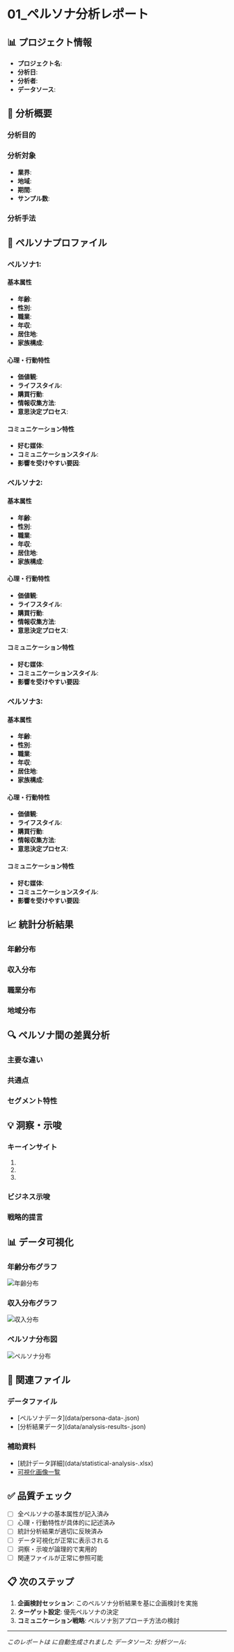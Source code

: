 # 01_ペルソナ分析レポート

## 📊 プロジェクト情報
- **プロジェクト名**: <!-- TODO_PROJECT_NAME -->
- **分析日**: <!-- TODO_ANALYSIS_DATE -->
- **分析者**: <!-- TODO_ANALYST_NAME -->
- **データソース**: <!-- TODO_DATA_SOURCE -->

## 🎯 分析概要

### 分析目的
<!-- TODO_ANALYSIS_PURPOSE -->

### 分析対象
- **業界**: <!-- TODO_TARGET_INDUSTRY -->
- **地域**: <!-- TODO_TARGET_REGION -->
- **期間**: <!-- TODO_ANALYSIS_PERIOD -->
- **サンプル数**: <!-- TODO_SAMPLE_SIZE -->

### 分析手法
<!-- TODO_ANALYSIS_METHOD -->

## 👥 ペルソナプロファイル

### ペルソナ1: <!-- TODO_PERSONA1_NAME -->
#### 基本属性
- **年齢**: <!-- TODO_PERSONA1_AGE -->
- **性別**: <!-- TODO_PERSONA1_GENDER -->
- **職業**: <!-- TODO_PERSONA1_OCCUPATION -->
- **年収**: <!-- TODO_PERSONA1_INCOME -->
- **居住地**: <!-- TODO_PERSONA1_LOCATION -->
- **家族構成**: <!-- TODO_PERSONA1_FAMILY -->

#### 心理・行動特性
- **価値観**: <!-- TODO_PERSONA1_VALUES -->
- **ライフスタイル**: <!-- TODO_PERSONA1_LIFESTYLE -->
- **購買行動**: <!-- TODO_PERSONA1_BUYING_BEHAVIOR -->
- **情報収集方法**: <!-- TODO_PERSONA1_INFO_GATHERING -->
- **意思決定プロセス**: <!-- TODO_PERSONA1_DECISION_PROCESS -->

#### コミュニケーション特性
- **好む媒体**: <!-- TODO_PERSONA1_PREFERRED_MEDIA -->
- **コミュニケーションスタイル**: <!-- TODO_PERSONA1_COMMUNICATION_STYLE -->
- **影響を受けやすい要因**: <!-- TODO_PERSONA1_INFLUENCE_FACTORS -->

### ペルソナ2: <!-- TODO_PERSONA2_NAME -->
#### 基本属性
- **年齢**: <!-- TODO_PERSONA2_AGE -->
- **性別**: <!-- TODO_PERSONA2_GENDER -->
- **職業**: <!-- TODO_PERSONA2_OCCUPATION -->
- **年収**: <!-- TODO_PERSONA2_INCOME -->
- **居住地**: <!-- TODO_PERSONA2_LOCATION -->
- **家族構成**: <!-- TODO_PERSONA2_FAMILY -->

#### 心理・行動特性
- **価値観**: <!-- TODO_PERSONA2_VALUES -->
- **ライフスタイル**: <!-- TODO_PERSONA2_LIFESTYLE -->
- **購買行動**: <!-- TODO_PERSONA2_BUYING_BEHAVIOR -->
- **情報収集方法**: <!-- TODO_PERSONA2_INFO_GATHERING -->
- **意思決定プロセス**: <!-- TODO_PERSONA2_DECISION_PROCESS -->

#### コミュニケーション特性
- **好む媒体**: <!-- TODO_PERSONA2_PREFERRED_MEDIA -->
- **コミュニケーションスタイル**: <!-- TODO_PERSONA2_COMMUNICATION_STYLE -->
- **影響を受けやすい要因**: <!-- TODO_PERSONA2_INFLUENCE_FACTORS -->

### ペルソナ3: <!-- TODO_PERSONA3_NAME -->
#### 基本属性
- **年齢**: <!-- TODO_PERSONA3_AGE -->
- **性別**: <!-- TODO_PERSONA3_GENDER -->
- **職業**: <!-- TODO_PERSONA3_OCCUPATION -->
- **年収**: <!-- TODO_PERSONA3_INCOME -->
- **居住地**: <!-- TODO_PERSONA3_LOCATION -->
- **家族構成**: <!-- TODO_PERSONA3_FAMILY -->

#### 心理・行動特性
- **価値観**: <!-- TODO_PERSONA3_VALUES -->
- **ライフスタイル**: <!-- TODO_PERSONA3_LIFESTYLE -->
- **購買行動**: <!-- TODO_PERSONA3_BUYING_BEHAVIOR -->
- **情報収集方法**: <!-- TODO_PERSONA3_INFO_GATHERING -->
- **意思決定プロセス**: <!-- TODO_PERSONA3_DECISION_PROCESS -->

#### コミュニケーション特性
- **好む媒体**: <!-- TODO_PERSONA3_PREFERRED_MEDIA -->
- **コミュニケーションスタイル**: <!-- TODO_PERSONA3_COMMUNICATION_STYLE -->
- **影響を受けやすい要因**: <!-- TODO_PERSONA3_INFLUENCE_FACTORS -->

## 📈 統計分析結果

### 年齢分布
<!-- TODO_AGE_DISTRIBUTION_ANALYSIS -->

### 収入分布
<!-- TODO_INCOME_DISTRIBUTION_ANALYSIS -->

### 職業分布
<!-- TODO_OCCUPATION_DISTRIBUTION_ANALYSIS -->

### 地域分布
<!-- TODO_REGIONAL_DISTRIBUTION_ANALYSIS -->

## 🔍 ペルソナ間の差異分析

### 主要な違い
<!-- TODO_PERSONA_DIFFERENCES -->

### 共通点
<!-- TODO_PERSONA_COMMONALITIES -->

### セグメント特性
<!-- TODO_SEGMENT_CHARACTERISTICS -->

## 💡 洞察・示唆

### キーインサイト
1. <!-- TODO_KEY_INSIGHT_1 -->
2. <!-- TODO_KEY_INSIGHT_2 -->
3. <!-- TODO_KEY_INSIGHT_3 -->

### ビジネス示唆
<!-- TODO_BUSINESS_IMPLICATIONS -->

### 戦略的提言
<!-- TODO_STRATEGIC_RECOMMENDATIONS -->

## 📊 データ可視化

### 年齢分布グラフ
![年齢分布](visualizations/age_distribution.png)

### 収入分布グラフ
![収入分布](visualizations/income_distribution.png)

### ペルソナ分布図
![ペルソナ分布](visualizations/persona_distribution.png)

## 🔗 関連ファイル

### データファイル
- [ペルソナデータ](data/persona-data-<!-- TODO_DATE -->.json)
- [分析結果データ](data/analysis-results-<!-- TODO_DATE -->.json)

### 補助資料
- [統計データ詳細](data/statistical-analysis-<!-- TODO_DATE -->.xlsx)
- [可視化画像一覧](visualizations/)

## ✅ 品質チェック

- [ ] 全ペルソナの基本属性が記入済み
- [ ] 心理・行動特性が具体的に記述済み
- [ ] 統計分析結果が適切に反映済み
- [ ] データ可視化が正常に表示される
- [ ] 洞察・示唆が論理的で実用的
- [ ] 関連ファイルが正常に参照可能

## 📋 次のステップ

1. **企画検討セッション**: このペルソナ分析結果を基に企画検討を実施
2. **ターゲット設定**: 優先ペルソナの決定
3. **コミュニケーション戦略**: ペルソナ別アプローチ方法の検討

---

*このレポートは <!-- TODO_GENERATION_DATE --> に自動生成されました*
*データソース: <!-- TODO_DATA_SOURCE_DETAIL -->*
*分析ツール: <!-- TODO_ANALYSIS_TOOLS -->* 